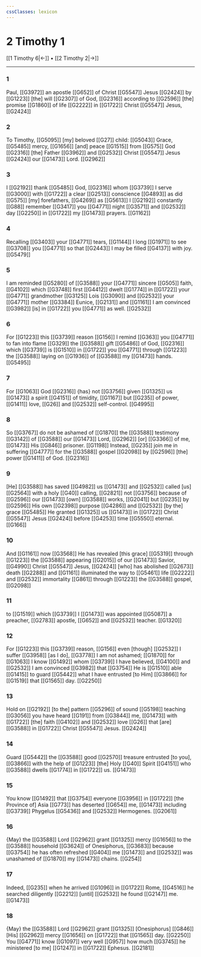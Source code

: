 ```yaml
---
cssClasses: lexicon
---
```


# 2 Timothy 1

[[1 Timothy 6|←]] • [[2 Timothy 2|→]]

---

### 1
Paul, [[G3972]] an apostle [[G652]] of Christ [[G5547]] Jesus [[G2424]] by [[G1223]] [the] will [[G2307]] of God, [[G2316]] according to [[G2596]] [the] promise [[G1860]] of life [[G2222]] in [[G1722]] Christ [[G5547]] Jesus, [[G2424]]

### 2
To Timothy, [[G5095]] [my] beloved [[G27]] child: [[G5043]] Grace, [[G5485]] mercy, [[G1656]] [and] peace [[G1515]] from [[G575]] God [[G2316]] [the] Father [[G3962]] and [[G2532]] Christ [[G5547]] Jesus [[G2424]] our [[G1473]] Lord. [[G2962]]

### 3
I [[G2192]] thank [[G5485]] God, [[G2316]] whom [[G3739]] I serve [[G3000]] with [[G1722]] a clear [[G2513]] conscience [[G4893]] as did [[G575]] [my] forefathers, [[G4269]] as [[G5613]] I [[G2192]] constantly [[G88]] remember [[G3417]] you [[G4771]] night [[G3571]] and [[G2532]] day [[G2250]] in [[G1722]] my [[G1473]] prayers. [[G1162]]

### 4
Recalling [[G3403]] your [[G4771]] tears, [[G1144]] I long [[G1971]] to see [[G3708]] you [[G4771]] so that [[G2443]] I may be filled [[G4137]] with joy. [[G5479]]

### 5
I am reminded [[G5280]] of [[G3588]] your [[G4771]] sincere [[G505]] faith, [[G4102]] which [[G3748]] first [[G4412]] dwelt [[G1774]] in [[G1722]] your [[G4771]] grandmother [[G3125]] Lois [[G3090]] and [[G2532]] your [[G4771]] mother [[G3384]] Eunice, [[G2131]] and [[G1161]] I am convinced [[G3982]] [is] in [[G1722]] you [[G4771]] as well. [[G2532]]

### 6
For [[G1223]] this [[G3739]] reason [[G156]] I remind [[G363]] you [[G4771]] to fan into flame [[G329]] the [[G3588]] gift [[G5486]] of God, [[G2316]] which [[G3739]] is [[G1510]] in [[G1722]] you [[G4771]] through [[G1223]] the [[G3588]] laying on [[G1936]] of [[G3588]] my [[G1473]] hands. [[G5495]]

### 7
For [[G1063]] God [[G2316]] {has} not [[G3756]] given [[G1325]] us [[G1473]] a spirit [[G4151]] of timidity, [[G1167]] but [[G235]] of power, [[G1411]] love, [[G26]] and [[G2532]] self-control. [[G4995]]

### 8
So [[G3767]] do not be ashamed of [[G1870]] the [[G3588]] testimony [[G3142]] of [[G3588]] our [[G1473]] Lord, [[G2962]] [or] [[G3366]] of me, [[G1473]] His [[G846]] prisoner. [[G1198]] Instead, [[G235]] join me in suffering [[G4777]] for the [[G3588]] gospel [[G2098]] by [[G2596]] [the] power [[G1411]] of God. [[G2316]]

### 9
[He] [[G3588]] has saved [[G4982]] us [[G1473]] and [[G2532]] called [us] [[G2564]] with a holy [[G40]] calling, [[G2821]] not [[G3756]] because of [[G2596]] our [[G1473]] [own] [[G3588]] works, [[G2041]] but [[G235]] by [[G2596]] His own [[G2398]] purpose [[G4286]] and [[G2532]] [by the] grace [[G5485]] He granted [[G1325]] us [[G1473]] in [[G1722]] Christ [[G5547]] Jesus [[G2424]] before [[G4253]] time [[G5550]] eternal. [[G166]]

### 10
And [[G1161]] now [[G3568]] He has revealed [this grace] [[G5319]] through [[G1223]] the [[G3588]] appearing [[G2015]] of our [[G1473]] Savior, [[G4990]] Christ [[G5547]] Jesus, [[G2424]] [who] has abolished [[G2673]] death [[G2288]] and [[G1161]] illuminated the way to [[G5461]] life [[G2222]] and [[G2532]] immortality [[G861]] through [[G1223]] the [[G3588]] gospel, [[G2098]]

### 11
to [[G1519]] which [[G3739]] I [[G1473]] was appointed [[G5087]] a preacher, [[G2783]] apostle, [[G652]] and [[G2532]] teacher. [[G1320]]

### 12
For [[G1223]] this [[G3739]] reason, [[G156]] even [though] [[G2532]] I suffer [[G3958]] [as I do], [[G3778]] I am not ashamed; [[G1870]] for [[G1063]] I know [[G1492]] whom [[G3739]] I have believed, [[G4100]] and [[G2532]] I am convinced [[G3982]] that [[G3754]] He is [[G1510]] able [[G1415]] to guard [[G5442]] what I have entrusted [to Him] [[G3866]] for [[G1519]] that [[G1565]] day. [[G2250]]

### 13
Hold on [[G2192]] [to the] pattern [[G5296]] of sound [[G5198]] teaching [[G3056]] you have heard [[G191]] from [[G3844]] me, [[G1473]] with [[G1722]] [the] faith [[G4102]] and [[G2532]] love [[G26]] that [are] [[G3588]] in [[G1722]] Christ [[G5547]] Jesus. [[G2424]]

### 14
Guard [[G5442]] the [[G3588]] good [[G2570]] treasure entrusted [to you], [[G3866]] with the help of [[G1223]] [the] Holy [[G40]] Spirit [[G4151]] who [[G3588]] dwells [[G1774]] in [[G1722]] us. [[G1473]]

### 15
You know [[G1492]] that [[G3754]] everyone [[G3956]] in [[G1722]] [the Province of] Asia [[G773]] has deserted [[G654]] me, [[G1473]] including [[G3739]] Phygelus [[G5436]] and [[G2532]] Hermogenes. [[G2061]]

### 16
{May} the [[G3588]] Lord [[G2962]] grant [[G1325]] mercy [[G1656]] to the [[G3588]] household [[G3624]] of Onesiphorus, [[G3683]] because [[G3754]] he has often refreshed [[G404]] me [[G1473]] and [[G2532]] was unashamed of [[G1870]] my [[G1473]] chains. [[G254]]

### 17
Indeed, [[G235]] when he arrived [[G1096]] in [[G1722]] Rome, [[G4516]] he searched diligently [[G2212]] [until] [[G2532]] he found [[G2147]] me. [[G1473]]

### 18
{May} the [[G3588]] Lord [[G2962]] grant [[G1325]] [Onesiphorus] [[G846]] [His] [[G2962]] mercy [[G1656]] on [[G1722]] that [[G1565]] day. [[G2250]] You [[G4771]] know [[G1097]] very well [[G957]] how much [[G3745]] he ministered [to me] [[G1247]] in [[G1722]] Ephesus. [[G2181]]

